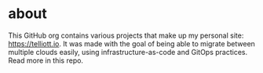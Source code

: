 # about
This GitHub org contains various projects that make up my personal site: https://telliott.io. It was made with the goal of being able to migrate between multiple clouds easily, using infrastructure-as-code and GitOps practices. Read more in this repo.
